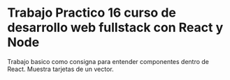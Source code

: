 # Trabajo Practico 16 curso de desarrollo web fullstack con React y Node

Trabajo basico como consigna para entender componentes dentro de React. Muestra tarjetas de un vector.